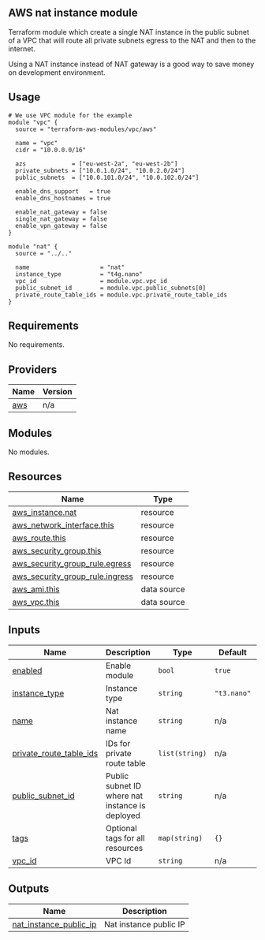 ## AWS nat instance module

Terraform module which create a single NAT instance in the public subnet of a VPC that will route all private subnets egress to the NAT and then to the internet.

Using a NAT instance instead of NAT gateway is a good way to save money on development environment.

## Usage

```hcl
# We use VPC module for the example
module "vpc" {
  source = "terraform-aws-modules/vpc/aws"

  name = "vpc"
  cidr = "10.0.0.0/16"

  azs             = ["eu-west-2a", "eu-west-2b"]
  private_subnets = ["10.0.1.0/24", "10.0.2.0/24"]
  public_subnets  = ["10.0.101.0/24", "10.0.102.0/24"]

  enable_dns_support   = true
  enable_dns_hostnames = true

  enable_nat_gateway = false
  single_nat_gateway = false
  enable_vpn_gateway = false
}

module "nat" {
  source = "../.."

  name                    = "nat"
  instance_type           = "t4g.nano"
  vpc_id                  = module.vpc.vpc_id
  public_subnet_id        = module.vpc.public_subnets[0]
  private_route_table_ids = module.vpc.private_route_table_ids
}
```

## Requirements

No requirements.

## Providers

| Name                                             | Version |
| ------------------------------------------------ | ------- |
| <a name="provider_aws"></a> [aws](#provider_aws) | n/a     |

## Modules

No modules.

## Resources

| Name                                                                                                                               | Type        |
| ---------------------------------------------------------------------------------------------------------------------------------- | ----------- |
| [aws_instance.nat](https://registry.terraform.io/providers/hashicorp/aws/latest/docs/resources/instance)                           | resource    |
| [aws_network_interface.this](https://registry.terraform.io/providers/hashicorp/aws/latest/docs/resources/network_interface)        | resource    |
| [aws_route.this](https://registry.terraform.io/providers/hashicorp/aws/latest/docs/resources/route)                                | resource    |
| [aws_security_group.this](https://registry.terraform.io/providers/hashicorp/aws/latest/docs/resources/security_group)              | resource    |
| [aws_security_group_rule.egress](https://registry.terraform.io/providers/hashicorp/aws/latest/docs/resources/security_group_rule)  | resource    |
| [aws_security_group_rule.ingress](https://registry.terraform.io/providers/hashicorp/aws/latest/docs/resources/security_group_rule) | resource    |
| [aws_ami.this](https://registry.terraform.io/providers/hashicorp/aws/latest/docs/data-sources/ami)                                 | data source |
| [aws_vpc.this](https://registry.terraform.io/providers/hashicorp/aws/latest/docs/data-sources/vpc)                                 | data source |

## Inputs

| Name                                                                                                   | Description                                     | Type           | Default     | Required |
| ------------------------------------------------------------------------------------------------------ | ----------------------------------------------- | -------------- | ----------- | :------: |
| <a name="input_enabled"></a> [enabled](#input_enabled)                                                 | Enable module                                   | `bool`         | `true`      |    no    |
| <a name="input_instance_type"></a> [instance_type](#input_instance_type)                               | Instance type                                   | `string`       | `"t3.nano"` |    no    |
| <a name="input_name"></a> [name](#input_name)                                                          | Nat instance name                               | `string`       | n/a         |   yes    |
| <a name="input_private_route_table_ids"></a> [private_route_table_ids](#input_private_route_table_ids) | IDs for private route table                     | `list(string)` | n/a         |   yes    |
| <a name="input_public_subnet_id"></a> [public_subnet_id](#input_public_subnet_id)                      | Public subnet ID where nat instance is deployed | `string`       | n/a         |   yes    |
| <a name="input_tags"></a> [tags](#input_tags)                                                          | Optional tags for all resources                 | `map(string)`  | `{}`        |    no    |
| <a name="input_vpc_id"></a> [vpc_id](#input_vpc_id)                                                    | VPC Id                                          | `string`       | n/a         |   yes    |

## Outputs

| Name                                                                                                  | Description            |
| ----------------------------------------------------------------------------------------------------- | ---------------------- |
| <a name="output_nat_instance_public_ip"></a> [nat_instance_public_ip](#output_nat_instance_public_ip) | Nat instance public IP |
